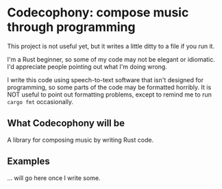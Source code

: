 # Codecophony: compose music through programming

This project is not useful yet, but it writes a little ditty to a file if you run it.

I'm a Rust beginner, so some of my code may not be elegant or idiomatic. I'd appreciate people pointing out what I'm doing wrong.

I write this code using speech-to-text software that isn't designed for programming, so some parts of the code may be formatted horribly. It is NOT useful to point out formatting problems, except to remind me to run `cargo fmt` occasionally.

## What Codecophony will be

A library for composing music by writing Rust code.

## Examples

... will go here once I write some.
